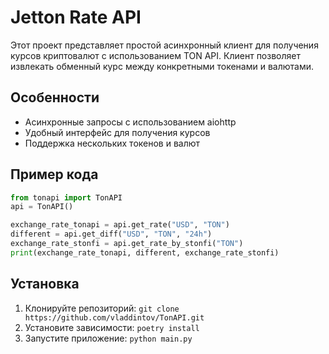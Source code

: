 # Jetton Rate API

Этот проект представляет простой асинхронный клиент для получения курсов криптовалют с использованием TON API. Клиент позволяет извлекать обменный курс между конкретными токенами и валютами.

## Особенности

- Асинхронные запросы с использованием aiohttp
- Удобный интерфейс для получения курсов
- Поддержка нескольких токенов и валют

## Пример кода
```python
from tonapi import TonAPI
api = TonAPI()

exchange_rate_tonapi = api.get_rate("USD", "TON")
different = api.get_diff("USD", "TON", "24h")
exchange_rate_stonfi = api.get_rate_by_stonfi("TON")
print(exchange_rate_tonapi, different, exchange_rate_stonfi)
```

## Установка

1. Клонируйте репозиторий: `git clone https://github.com/vladdintov/TonAPI.git`
2. Установите зависимости: `poetry install`
3. Запустите приложение: `python main.py`

